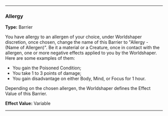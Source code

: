 ___
### Allergy
__Type:__ Barrier

You have allergy to an allergen of your choice, under Worldshaper discretion, once chosen, change the name of this Barrier to "Allergy - (Name of Allergen)". Be it a material or a Creature, once in contact with the allergen, one or more negative effects applied to you by the Worldshaper. Here are some examples of them:

- You gain the Poisoned Condition;
- You take 1 to 3 points of damage;
- You gain disadvantage on either Body, Mind, or Focus for 1 hour.

Depending on the chosen allergen, the Worldshaper defines the Effect Value of this Barrier.

__Effect Value:__ Variable

___